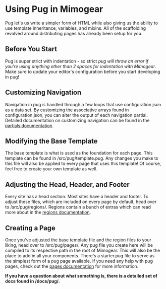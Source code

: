 # Using Pug in Mimogear

Pug let's us write a simpler form of HTML while also giving us the ability to use template inheritance, variables, and mixins. All of the scaffolding revolved around distributing pages has already been setup for you.

## Before You Start

Pug is super strict with indentation - so strict _pug will throw an error if you're using anything other than 2 spaces for indentation with Mimogear_. Make sure to update your editor's configuration before you start developing in pug!

## Customizing Navigation

Navigation in pug is handled through a few loops that use configuration.json as a data set. By customizing the associative arrays found in configuration.json, you can alter the output of each navigation partial. Detailed documentation on customizing navigation can be found in the [partials documentation](https://github.com/mimoduo/mimogear/tree/master/docs/pug/partials.md).

## Modifying the Base Template

The base template is what is used as the foundation for each page. This template can be found in /src/pug/template.pug. Any changes you make to this file will also be applied to every page that uses this template! Of course, feel free to create your own template as well.

## Adjusting the Head, Header, and Footer

Every site has a head section. Most sites have a header and footer. To adjust these files, which are included on every page by default, head over to /src/pug/regions/. Regions contain a bunch of extras which can read more about in the [regions documentation](https://github.com/mimoduo/mimogear/tree/master/docs/pug/regions.md).

## Creating a Page

Once you've adjusted the base template file and the region files to your liking, head over to /src/pug/pages/. Any pug file you create here will be compiled to its respective path in the root of Mimogear. This will also be the place to add in all your components. There's a starter.pug file to serve as the simplest form of a pug page available. If you need any help with pug pages, check out the [pages documentation](https://github.com/mimoduo/mimogear/tree/master/docs/pug/pages.md) for more information.

**If you have a question about what something is, there is a detailed set of docs found in /docs/pug/.**
